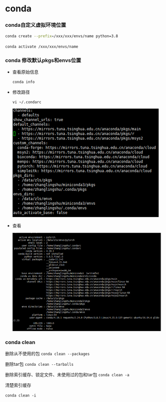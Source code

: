 # conda

### conda自定义虚拟环境位置

```bash
conda create --prefix=/xxx/xxx/envs/name python=3.8

conda activate /xxx/xxx/envs/name
```

### conda 修改默认pkgs和envs位置

- 查看原始信息

  ```bash
  conda info
  ```

- 修改路径

  ```
  vi ~/.condarc
  ```

  ![image-20210520195457031](conda.assets/image-20210520195457031.png)

- 查看

  ![image-20210520195549777](conda.assets/image-20210520195549777.png)

### conda clean

删除从不使用的包
```conda clean --packages```

删除tar包
```conda clean --tarballs```

删除索引缓存、锁定文件、未使用过的包和tar包
```conda clean -a ```

清楚索引缓存

```conda clean -i```

